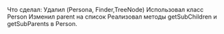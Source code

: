 Что сделал: 
Удалил (Persona, Finder,TreeNode)
Использовал класс Person
Изменил parent на список 
Реализовал методы getSubChildren и getSubParents в Person.
